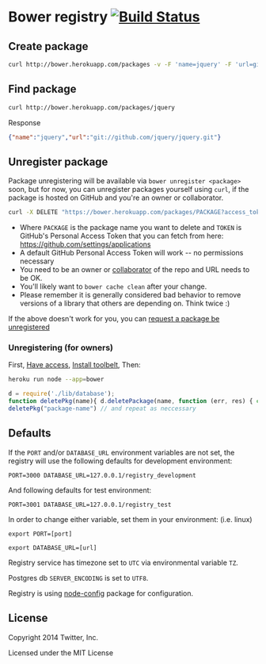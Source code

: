 # Bower registry [![Build Status](https://travis-ci.org/bower/registry.svg?branch=master)](https://travis-ci.org/bower/registry)

## Create package

```bash
curl http://bower.herokuapp.com/packages -v -F 'name=jquery' -F 'url=git://github.com/jquery/jquery.git'
```

## Find package

```bash
curl http://bower.herokuapp.com/packages/jquery
```

Response

```json
{"name":"jquery","url":"git://github.com/jquery/jquery.git"}
```

## Unregister package

Package unregistering will be available via `bower unregister <package>` soon, but for now, you can unregister packages yourself using `curl`, if the package is hosted on GitHub and you're an owner or collaborator.

```sh
curl -X DELETE "https://bower.herokuapp.com/packages/PACKAGE?access_token=TOKEN"
```

* Where `PACKAGE` is the package name you want to delete and `TOKEN` is GitHub's Personal Access Token that you can fetch from here: https://github.com/settings/applications
* A default GitHub Personal Access Token will work -- no permissions necessary
* You need to be an owner or [collaborator](https://developer.github.com/v3/repos/collaborators/) of the repo and URL needs to be OK. 
* You'll likely want to `bower cache clean` after your change.
* Please remember it is generally considered bad behavior to remove versions of a library that others are depending on. Think twice :)

If the above doesn't work for you, you can [request a
package be unregistered](https://github.com/bower/bower/issues/120)

### Unregistering (for owners)

First, [Have access](https://dashboard.heroku.com/apps/bower/access), [Install toolbelt](https://toolbelt.heroku.com/), Then:

```sh
heroku run node --app=bower
```

```js
d = require('./lib/database');
function deletePkg(name){ d.deletePackage(name, function (err, res) { console.log('error: ', err); console.log("result: ", res); }); }
deletePkg("package-name") // and repeat as neccessary
```

## Defaults

If the `PORT` and/or `DATABASE_URL` environment variables are not set, the registry will use the following defaults for development environment:

```
PORT=3000 DATABASE_URL=127.0.0.1/registry_development
```

And following defaults for test environment:

```
PORT=3001 DATABASE_URL=127.0.0.1/registry_test
```

In order to change either variable, set them in your environment: (i.e. linux)

```export PORT=[port]```

```export DATABASE_URL=[url]```

Registry service has timezone set to `UTC` via environmental variable `TZ`.

Postgres db `SERVER_ENCODING` is set to `UTF8`.

Registry is using [node-config](https://github.com/lorenwest/node-config/wiki/Configuration-Files) package for configuration.

## License

Copyright 2014 Twitter, Inc.

Licensed under the MIT License
